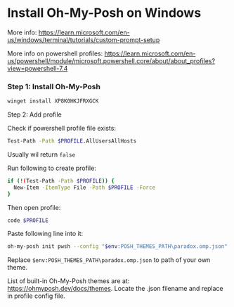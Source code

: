 # Install Oh-My-Posh on Windows

More info: <https://learn.microsoft.com/en-us/windows/terminal/tutorials/custom-prompt-setup>

More info on powershell profiles: <https://learn.microsoft.com/en-us/powershell/module/microsoft.powershell.core/about/about_profiles?view=powershell-7.4>

### Step 1: Install Oh-My-Posh

```bash
winget install XP8K0HKJFRXGCK
```

Step 2: Add profile

Check if powershell profile file exists:

```bash
Test-Path -Path $PROFILE.AllUsersAllHosts
```

Usually wil return `false`

Run following to create profile:

```bash
if (!(Test-Path -Path $PROFILE)) {
  New-Item -ItemType File -Path $PROFILE -Force
}
```

Then open profile:

```bash
code $PROFILE
```

Paste following line into it:

```bash
oh-my-posh init pwsh --config "$env:POSH_THEMES_PATH\paradox.omp.json" | Invoke-Expression
```

Replace `$env:POSH_THEMES_PATH\paradox.omp.json` to path of your own theme.

List of built-in Oh-My-Posh themes are at: https://ohmyposh.dev/docs/themes. Locate the .json filename and replace in profile config file.
